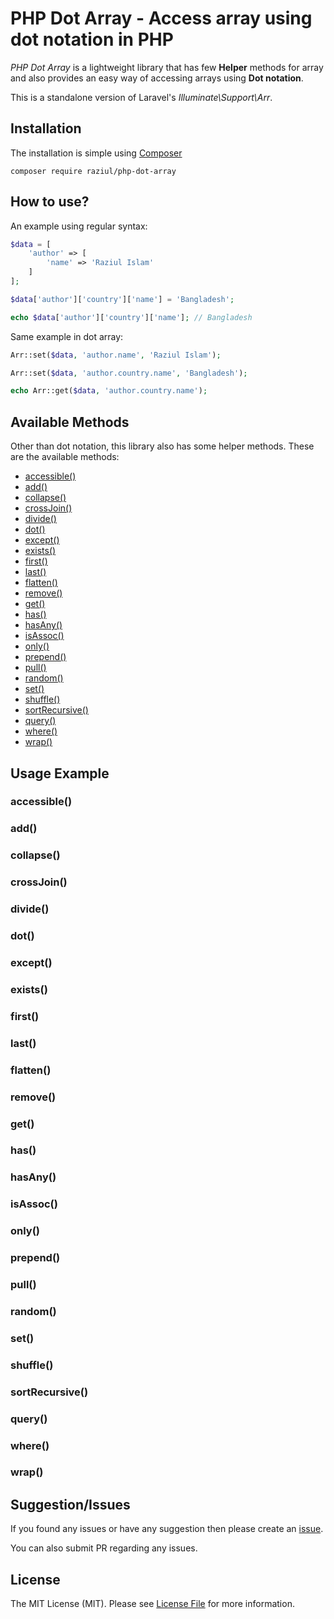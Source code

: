 # PHP Dot Array - Access array using dot notation in PHP
*PHP Dot Array* is a lightweight library that has few **Helper** methods for array and also provides an easy way of accessing arrays using **Dot notation**.

This is a standalone version of Laravel's *Illuminate\Support\Arr*.

## Installation
The installation is simple using [Composer](https://getcomposer.org)
```
composer require raziul/php-dot-array
```

## How to use?
An example using regular syntax: 
```PHP
$data = [
    'author' => [
        'name' => 'Raziul Islam'
    ]
];

$data['author']['country']['name'] = 'Bangladesh';

echo $data['author']['country']['name']; // Bangladesh
```

Same example in dot array:
```PHP
Arr::set($data, 'author.name', 'Raziul Islam');

Arr::set($data, 'author.country.name', 'Bangladesh');

echo Arr::get($data, 'author.country.name');
```

## Available Methods
Other than dot notation, this library also has some helper methods.
These are the available methods:

- [accessible()](#accessible)
- [add()](#add)
- [collapse()](#collapse)
- [crossJoin()](#crossJoin)
- [divide()](#divide)
- [dot()](#dot)
- [except()](#except)
- [exists()](#exists)
- [first()](#first)
- [last()](#last)
- [flatten()](#flatten)
- [remove()](#remove)
- [get()](#get)
- [has()](#has)
- [hasAny()](#hasAny)
- [isAssoc()](#isAssoc)
- [only()](#only)
- [prepend()](#prepend)
- [pull()](#pull)
- [random()](#random)
- [set()](#set)
- [shuffle()](#shuffle)
- [sortRecursive()](#sortRecursive)
- [query()](#query)
- [where()](#where)
- [wrap()](#wrap)

## Usage Example

<a name="accessible"></a>
### accessible()

<a name="add"></a>
### add()

<a name="collapse"></a>
### collapse()

<a name="crossJoin"></a>
### crossJoin()

<a name="divide"></a>
### divide()

<a name="dot"></a>
### dot()

<a name="except"></a>
### except()

<a name="exists"></a>
### exists()

<a name="first"></a>
### first()

<a name="last"></a>
### last()

<a name="flatten"></a>
### flatten()

<a name="remove"></a>
### remove()

<a name="get"></a>
### get()

<a name="has"></a>
### has()

<a name="hasAny"></a>
### hasAny()

<a name="isAssoc"></a>
### isAssoc()

<a name="only"></a>
### only()

<a name="prepend"></a>
### prepend()

<a name="pull"></a>
### pull()

<a name="random"></a>
### random()

<a name="set"></a>
### set()

<a name="shuffle"></a>
### shuffle()

<a name="sortRecursive"></a>
### sortRecursive()

<a name="query"></a>
### query()

<a name="where"></a>
### where()

<a name="wrap"></a>
### wrap()


## Suggestion/Issues
If you found any issues or have any suggestion then please create an [issue](https://github.com/iRaziul/php-dot-array/issues).

You can also submit PR regarding any issues.

## License
The MIT License (MIT). Please see [License File](LICENSE) for more information.